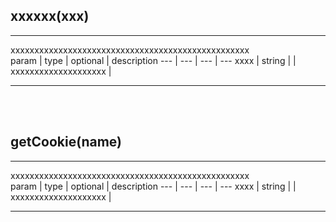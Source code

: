 ## <b>xxxxxx(xxx)</b>
 --- 
  
xxxxxxxxxxxxxxxxxxxxxxxxxxxxxxxxxxxxxxxxxxxxxxxxxx  
param | type | optional | description
--- | --- | --- | ---
xxxx | string |  | xxxxxxxxxxxxxxxxxxxx | 

 --- 
 <br><br>

## <b>getCookie(name)</b>
 --- 
  
xxxxxxxxxxxxxxxxxxxxxxxxxxxxxxxxxxxxxxxxxxxxxxxxxx  
param | type | optional | description
--- | --- | --- | ---
xxxx | string |  | xxxxxxxxxxxxxxxxxxxx | 

 --- 
 <br><br>


